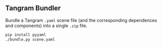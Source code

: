 ## Tangram Bundler

Bundle a Tangram `.yaml` scene file (and the corresponding dependences and components) into a single `.zip` file.

```bash
pip install pyyaml
./bundle.py scene.yaml
```
